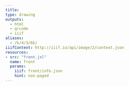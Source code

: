 ```yaml
---
title:
type: drawing
outputs:
  - html
  - qrcode
  - iiif
aliases:
  - /k/4/3/6k/
iiifContext: http://iiif.io/api/image/2/context.json
resources:
- src: "front.jxl"
  name: front
  params:
    iiif: front/info.json
    hint: non-paged
---
```


